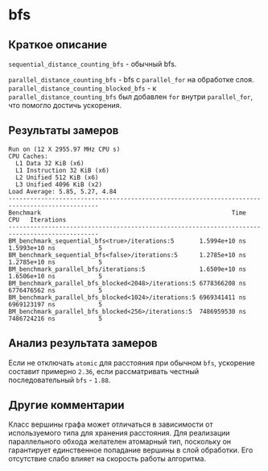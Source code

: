 # bfs

## Краткое описание

`sequential_distance_counting_bfs` - обычный bfs.

`parallel_distance_counting_bfs` - bfs с `parallel_for` на обработке слоя.
`parallel_distance_counting_blocked_bfs` - к `parallel_distance_counting_bfs` был добавлен `for` внутри `parallel_for`,
что помогло достичь ускорения.

## Результаты замеров

```
Run on (12 X 2955.97 MHz CPU s)
CPU Caches:
  L1 Data 32 KiB (x6)
  L1 Instruction 32 KiB (x6)
  L2 Unified 512 KiB (x6)
  L3 Unified 4096 KiB (x2)
Load Average: 5.85, 5.27, 4.84
-----------------------------------------------------------------------------------------------
Benchmark                                                     Time             CPU   Iterations
-----------------------------------------------------------------------------------------------
BM_benchmark_sequential_bfs<true>/iterations:5       1.5994e+10 ns   1.5993e+10 ns            5
BM_benchmark_sequential_bfs<false>/iterations:5      1.2785e+10 ns   1.2785e+10 ns            5
BM_benchmark_parallel_bfs/iterations:5               1.6509e+10 ns   1.6506e+10 ns            5
BM_benchmark_parallel_bfs_blocked<2048>/iterations:5 6778366208 ns   6776476562 ns            5
BM_benchmark_parallel_bfs_blocked<1024>/iterations:5 6969341411 ns   6969123197 ns            5
BM_benchmark_parallel_bfs_blocked<256>/iterations:5  7486959530 ns   7486724216 ns            5
```

## Анализ результата замеров

Если не отключать `atomic` для расстояния при обычном `bfs`, ускорение составит
примерно `2.36`, если рассматривать честный последовательный `bfs` - `1.88`.

## Другие комментарии

Класс вершины графа может отличаться в зависимости от используемого типа для
хранения расстояния. Для реализации параллельного обхода желателен атомарный
тип, поскольку он гарантирует единственное попадание вершины в слой обработки.
Его отсутствие слабо влияет на скорость работы алгоритма. 
